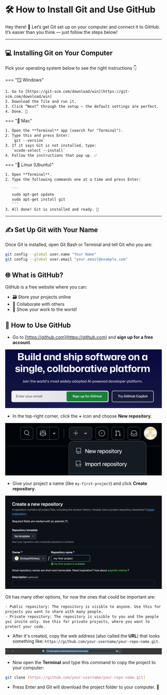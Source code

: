# 🛠️ How to Install Git and Use GitHub

Hey there! 👋 Let’s get Git set up on your computer and connect it to GitHub. It’s easier than you think — just follow the steps below!

---

## 💻 Installing Git on Your Computer

Pick your operating system below to see the right instructions 👇

=== "🪟 Windows"

    1. Go to [https://git-scm.com/download/win](https://git-scm.com/download/win)
    2. Download the file and run it.
    3. Click “Next” through the setup — the default settings are perfect.
    4. Done. 🎉

=== "🍏 Mac"

    1. Open the **Terminal** app (search for "Terminal").
    2. Type this and press Enter:  
       `git --version`
    3. If it says Git is not installed, type:  
       `xcode-select --install`
    4. Follow the instructions that pop up. ✅

=== "🐧 Linux (Ubuntu)"

    1. Open **Terminal**.
    2. Type the following commands one at a time and press Enter:  

       ```
       sudo apt-get update
       sudo apt-get install git
       ```
    3. All done! Git is installed and ready. 💪

---

## ✍️ Set Up Git with Your Name

Once Git is installed, open Git Bash or Terminal and tell Git who you are:

```bash
git config --global user.name "Your Name"
git config --global user.email "your.email@example.com"
```

## 🌐 What is GitHub?

GitHub is a free website where you can:

- 🗃️ Store your projects online
- 👯 Collaborate with others
- 📣 Show your work to the world!

## 🚀 How to Use GitHub

- Go to [https://github.com](https://github.com) and **sign up for a free account**.

![GitHub SignUp](imgs/github_signup.png)

- In the top-right corner, click the **+** icon and choose **New repository**.

![GitHub New Repository](imgs/github_new_repo.png)

- Give your project a name (like `my-first-project`) and click **Create repository**.

![GitHub Create Repository](imgs/github_create_repo.png)

Git has many other options, for now the ones that could be important are:

    - Public repository: The repository is visible to anyone. Use this for projects you want to share with many people.
    - Private repository: The repository is visible to you and the people yoi invite only. Use this for private projects, where you want to protect your code.

- After it's created, copy the web address (also called the **URL**) that looks something like: `https://github.com/your-username/your-repo-name.git`.

![GitHub Link](imgs/github_link.png)

- Now open the **Terminal** and type this command to copy the project to your computer:

```bash
git clone [https://github.com/your-username/your-repo-name.git]
```

- Press Enter and Git will download the project folder to your computer. 🎉